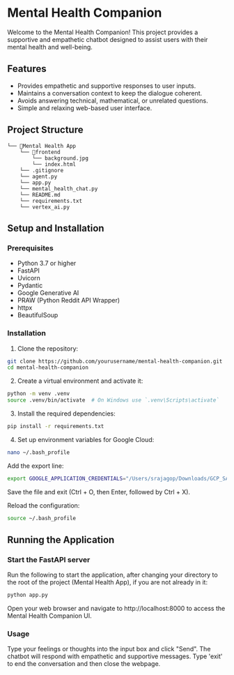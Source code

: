 # Mental Health Companion

Welcome to the Mental Health Companion! This project provides a supportive and empathetic chatbot designed to assist users with their mental health and well-being.

## Features

- Provides empathetic and supportive responses to user inputs.
- Maintains a conversation context to keep the dialogue coherent.
- Avoids answering technical, mathematical, or unrelated questions.
- Simple and relaxing web-based user interface.

## Project Structure
```
└── 📁Mental Health App
    └── 📁frontend
        └── background.jpg
        └── index.html
    └── .gitignore
    └── agent.py
    └── app.py
    └── mental_health_chat.py
    └── README.md
    └── requirements.txt
    └── vertex_ai.py
```

## Setup and Installation

### Prerequisites

- Python 3.7 or higher
- FastAPI
- Uvicorn
- Pydantic
- Google Generative AI
- PRAW (Python Reddit API Wrapper)
- httpx
- BeautifulSoup

### Installation

1. Clone the repository:

```sh
git clone https://github.com/yourusername/mental-health-companion.git
cd mental-health-companion
```

2. Create a virtual environment and activate it:

```sh
python -m venv .venv
source .venv/bin/activate  # On Windows use `.venv\Scripts\activate`
```

3. Install the required dependencies:
```sh
pip install -r requirements.txt
```

4. Set up environment variables for Google Cloud:

```sh
nano ~/.bash_profile
```

Add the export line:

```sh
export GOOGLE_APPLICATION_CREDENTIALS="/Users/srajagop/Downloads/GCP_SA_Key.json"
```
Save the file and exit (Ctrl + O, then Enter, followed by Ctrl + X).

Reload the configuration:

```sh
source ~/.bash_profile
```

## Running the Application

### Start the FastAPI server
Run the following to start the application, after changing your directory to the root of the project (Mental Health App), if you are not already in it:
```sh
python app.py
```
Open your web browser and navigate to http://localhost:8000 to access the Mental Health Companion UI.

### Usage
Type your feelings or thoughts into the input box and click "Send".
The chatbot will respond with empathetic and supportive messages.
Type 'exit' to end the conversation and then close the webpage.